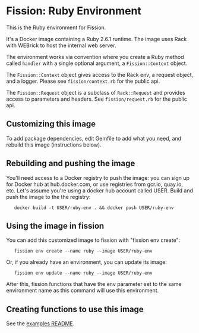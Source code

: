 # Fission: Ruby Environment

This is the Ruby environment for Fission.

It's a Docker image containing a Ruby 2.6.1 runtime. The image uses
Rack with WEBrick to host the internal web server.

The environment works via convention where you create a Ruby method
called `handler` with a single optional argument, a `Fission::Context`
object.

The `Fission::Context` object gives access to the Rack env, a
request object, and a logger. Please see `fission/context.rb` for the
public api.

The `Fission::Request` object is a subclass of `Rack::Request` and
provides access to parameters and headers. See `fission/request.rb`
for the public api.

## Customizing this image

To add package dependencies, edit Gemfile to add what you
need, and rebuild this image (instructions below).

## Rebuilding and pushing the image

You'll need access to a Docker registry to push the image: you can
sign up for Docker hub at hub.docker.com, or use registries from
gcr.io, quay.io, etc.  Let's assume you're using a docker hub account
called USER.  Build and push the image to the the registry:

```
   docker build -t USER/ruby-env . && docker push USER/ruby-env
```

## Using the image in fission

You can add this customized image to fission with "fission env
create":

```
   fission env create --name ruby --image USER/ruby-env
```

Or, if you already have an environment, you can update its image:

```
   fission env update --name ruby --image USER/ruby-env
```

After this, fission functions that have the env parameter set to the
same environment name as this command will use this environment.

## Creating functions to use this image

See the [examples README](examples/ruby/README.md).
